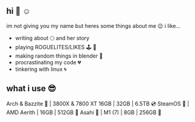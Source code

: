 ## hi 👋 ☺️
im not giving you my name but heres some things about me 😉
i like...
- writing about 🌕 and her story
- playing ROGUELITES/LIKES 🕹️ 👾
- making random things in blender 🌲
- procrastinating my code 💔
- tinkering with linux 🌀
## what i use 😎
Arch & Bazzite 🍊 | 3800X & 7800 XT 16GB | 32GB | 6.5TB 💿
SteamOS 💜 | AMD Aerith | 16GB | 512GB 💾
Asahi 💯 | M1 (7) | 8GB | 256GB 💽

<!--
**thatejguy/thatejguy** is a ✨ _special_ ✨ repository because its `README.md` (this file) appears on your GitHub profile.

Here are some ideas to get you started:

- 🔭 I’m currently working on ...
- 🌱 I’m currently learning ...
- 👯 I’m looking to collaborate on ...
- 🤔 I’m looking for help with ...
- 💬 Ask me about ...
- 📫 How to reach me: ...
- 😄 Pronouns: ...
- ⚡ Fun fact: ...
-->
